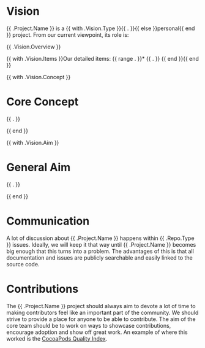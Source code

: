 # Vision

{{ .Project.Name }} is a {{ with .Vision.Type }}{{ . }}{{ else }}personal{{ end }} project. From our current viewpoint, its role is:

{{ .Vision.Overview }}

{{ with .Vision.Items }}Our detailed items:
{{ range . }}* {{ . }}
{{ end }}{{ end }}

{{ with .Vision.Concept }}
# Core Concept

{{ . }}

{{ end }}

{{ with .Vision.Aim }}
# General Aim

{{ . }}

{{ end }}

# Communication
A lot of discussion about {{ .Project.Name }} happens within {{ .Repo.Type }} issues. Ideally, we will keep it that way until {{ .Project.Name }} becomes big enough that this turns into a problem. The advantages of this is that all documentation and issues are publicly searchable and easily linked to the source code.

# Contributions
The {{ .Project.Name }} project should always aim to devote a lot of time to making contributors feel like an important part of the community. We should strive to provide a place for anyone to be able to contribute. The aim of the core team should be to work on ways to showcase contributions, encourage adoption and show off great work. An example of where this worked is the [CocoaPods Quality Index](http://blog.cocoapods.org/CocoaPods.org-Two-point-Five/).
